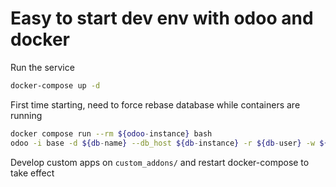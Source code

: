 # Easy to start dev env with odoo and docker

Run the service

``` bash
docker-compose up -d
```

First time starting, need to force rebase database while containers are running

``` bash
docker compose run --rm ${odoo-instance} bash
odoo -i base -d ${db-name} --db_host ${db-instance} -r ${db-user} -w ${db-password}
```

Develop custom apps on `custom_addons/` and restart docker-compose to take effect
